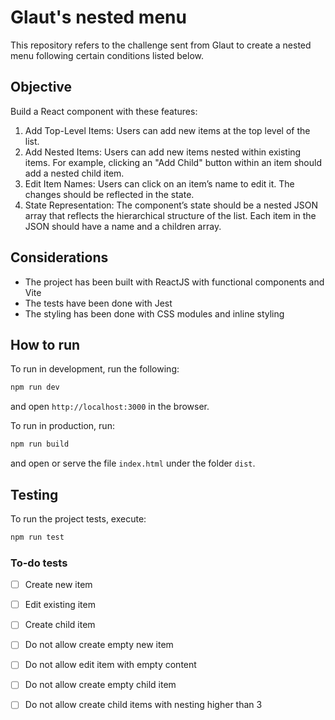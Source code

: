 # Glaut's nested menu

This repository refers to the challenge sent from Glaut to create a nested menu
following certain conditions listed below.

## Objective

Build a React component with these features:

1. Add Top-Level Items: Users can add new items at the top level of the list.
2. Add Nested Items: Users can add new items nested within existing items. For
   example, clicking an "Add Child" button within an item should add a nested child
   item.
3. Edit Item Names: Users can click on an item’s name to edit it. The changes
   should be reflected in the state.
4. State Representation: The component’s state should be a nested JSON array
   that reflects the hierarchical structure of the list. Each item in the JSON
   should have a name and a children array.

## Considerations

- The project has been built with ReactJS with functional components and Vite
- The tests have been done with Jest
- The styling has been done with CSS modules and inline styling

## How to run

To run in development, run the following:

```bash
npm run dev
```

and open `http://localhost:3000` in the browser.

To run in production, run:

```bash
npm run build
```

and open or serve the file `index.html` under the folder `dist`.

## Testing

To run the project tests, execute:

```bash
npm run test
```

### To-do tests

- [ ] Create new item
- [ ] Edit existing item
- [ ] Create child item

- [ ] Do not allow create empty new item
- [ ] Do not allow edit item with empty content
- [ ] Do not allow create empty child item

- [ ] Do not allow create child items with nesting higher than 3
